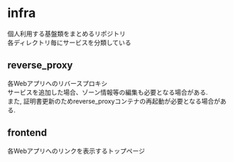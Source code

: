# infra
個人利用する基盤類をまとめるリポジトリ  
各ディレクトリ毎にサービスを分類している
## reverse_proxy
各Webアプリへのリバースプロキシ  
サービスを追加した場合、ゾーン情報等の編集も必要となる場合がある.  
また, 証明書更新のためreverse_proxyコンテナの再起動が必要となる場合がある.
## frontend
各Webアプリへのリンクを表示するトップページ
